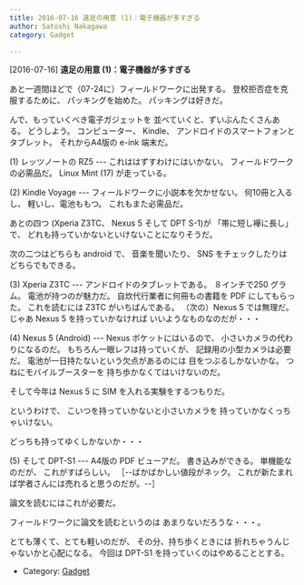 ```yaml
---
title: 2016-07-16 遠足の用意 (1)：電子機器が多すぎる
author: Satoshi Nakagawa
category: Gadget

---
```


[2016-07-16] **遠足の用意 (1)：電子機器が多すぎる** 

 あと一週間ほどで（07-24に）フィールドワークに出発する。
登校拒否症を克服するために、
パッキングを始めた。
パッキングは好きだ。

 んで、もっていくべき電子ガジェットを
並べていくと、ずいぶんたくさんある。
どうしよう。
コンピューター、
Kindle、
アンドロイドのスマートフォンと
タブレット。
それからA4版の e-ink 端末だ。

<!--more-->

 (1) レッツノートの RZ5 ---
これははずすわけにはいかない。
フィールドワークの必需品だ。
Linux Mint (17) が走っている。

 (2) Kindle Voyage ---
フィールドワークに小説本を欠かせない。
何10冊と入るし、
軽いし、電池ももつ。
これもまた必需品だ。

 あとの四つ (Xperia Z3TC、
Nexus 5 そして DPT S-1)が
「帯に短し襷に長し」で、
どれも持っていかないといけないことになりそうだ。

 次の二つはどちらも android で、
音楽を聞いたり、
SNS をチェックしたりは
どちらでもできる。

 (3) Xperia Z3TC ---
アンドロイドのタブレットである。
８インチで250 グラム。
電池が持つのが魅力だ。
自炊代行業者に何冊もの書籍を PDF にしてもらった。
これを読むには Z3TC がいちばんである。
（次の）Nexus 5 では無理だ。
じゃあ Nexus 5 を持っていかなければ
いいようなものなのだが・・・

 (4) Nexus 5 (Android) --- 
Nexus ポケットにはいるので、
小さいカメラの代わりになるのだ。
もちろん一眼レフは持っていくが、
記録用の小型カメラは必要だ。
電池が一日持たないという欠点があるのには
目をつぶるしかないかな。
つねにモバイルブースターを
持ち歩かなくてはいけないのだ。

 そして今年は Nexus 5 に
SIM を入れる実験をするつもりだ。

 というわけで、
こいつを持っていかないと小さいカメラを
持っていかなくっちゃいけない。

 どっちも持ってゆくしかないか・・・

 (5) そして DPT-S1 ---
A4版の PDF ビューアだ。
書き込みができる。
単機能なのだが、
これがすばらしい。
［--ばかばかしい値段がネック。
これが新たまれば学者さんには売れると思うのだが。--］

 論文を読むにはこれが必要だ。

 フィールドワークに論文を読むというのは
あまりないだろうな・・・。

 とても薄くて、とても軽いのだが、
その分、持ち歩くときには
折れちゃうんじゃないかと心配になる。
今回は DPT-S1 を持っていくのはやめることとする。

- Category: [Gadget](https://merapano.github.io/categories.html#Gadget)

